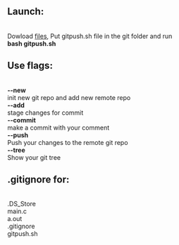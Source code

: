 <h2>Launch:</h2><br>
Dowload <a href='https://github.com/zabavnov/gitpush/archive/master.zip'>files</a>, Put gitpush.sh file in the git folder and run <br>
<b>bash gitpush.sh</b>

<h2>Use flags:</h2><br>
<b>--new</b><br>
init new git repo and add new remote repo<br>
<b>--add</b><br>
stage changes for commit<br>
<b>--commit</b><br>
make a commit with your comment<br>
<b>--push</b><br>
Push your changes to the remote git repo<br>
<b>--tree</b><br>
Show your git tree<br>

<b><h2>.gitignore for:</h2></b><br>
.DS_Store<br>
main.c<br>
a.out<br>
.gitignore<br>
gitpush.sh
